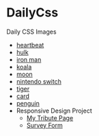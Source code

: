 # DailyCss

Daily CSS Images

- [heartbeat](/heartbeat/heartbeat.html)
- [hulk](/hulk/index.html)
- [iron man](/iron_man/index.html)
- [koala](/koala/index.html)
- [moon](/moon/moon.html)
- [nintendo switch](/nintendo_switch/index.html)
- [tiger](/tiger/index.html)
- [card](/card/card.html)
- [penguin](/penguin/penguin.html)
- Responsive Design Project
  - [My Tribute Page](/responsive_design_project/tribute_page/tribute_page.html)
  - [Survey Form](/responsive_design_project/survey_form/survey.html)